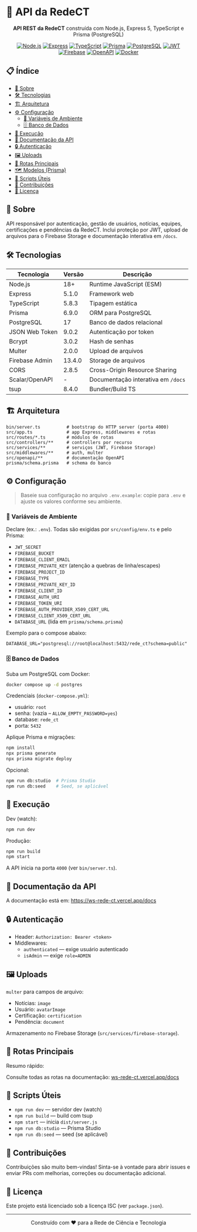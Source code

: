# 🔧 API da RedeCT

<div align="center">

**API REST da RedeCT** construída com Node.js, Express 5, TypeScript e Prisma (PostgreSQL)

[![Node.js](https://img.shields.io/badge/Node.js-18+-339933?style=flat&logo=node.js)](https://nodejs.org/)
[![Express](https://img.shields.io/badge/Express-5.1.0-000000?style=flat&logo=express)](https://expressjs.com/)
[![TypeScript](https://img.shields.io/badge/TypeScript-5.8-3178C6?style=flat&logo=typescript)](https://www.typescriptlang.org/)
[![Prisma](https://img.shields.io/badge/Prisma-ORM-2D3748?style=flat&logo=prisma)](https://www.prisma.io/)
[![PostgreSQL](https://img.shields.io/badge/PostgreSQL-Database-336791?style=flat&logo=postgresql)](https://www.postgresql.org/)
[![JWT](https://img.shields.io/badge/JWT-Auth-000000?style=flat&logo=jsonwebtokens)](https://jwt.io/)
[![Firebase](https://img.shields.io/badge/Firebase-Storage-FFCA28?style=flat&logo=firebase)](https://firebase.google.com/)
[![OpenAPI](https://img.shields.io/badge/OpenAPI-Docs-6BA539?style=flat&logo=swagger)](https://swagger.io/specification/)
[![Docker](https://img.shields.io/badge/Docker-Compose-2496ED?style=flat&logo=docker)](https://www.docker.com/)

</div>

## 📋 Índice

- [🎯 Sobre](#-sobre)
- [🛠 Tecnologias](#-tecnologias)
- [🏗 Arquitetura](#-arquitetura)
- [⚙️ Configuração](#️-configuração)
  - [🔐 Variáveis de Ambiente](#-variáveis-de-ambiente)
  - [🗄 Banco de Dados](#-banco-de-dados)
- [🚀 Execução](#-execução)
- [📘 Documentação da API](#-documentação-da-api)
- [🔒 Autenticação](#-autenticação)
- [🖼 Uploads](#-uploads)
- [🧭 Rotas Principais](#-rotas-principais)
- [🗺 Modelos (Prisma)](#-modelos-prisma)
- [🧰 Scripts Úteis](#-scripts-úteis)
- [🙌 Contribuições](#-contribuições)
- [📄 Licença](#-licença)

## 🎯 Sobre

API responsável por autenticação, gestão de usuários, notícias, equipes, certificações e pendências da RedeCT. Inclui proteção por JWT, upload de arquivos para o Firebase Storage e documentação interativa em `/docs`.

## 🛠 Tecnologias

| Tecnologia | Versão | Descrição |
|------------|--------|-----------|
| Node.js | 18+ | Runtime JavaScript (ESM) |
| Express | 5.1.0 | Framework web |
| TypeScript | 5.8.3 | Tipagem estática |
| Prisma | 6.9.0 | ORM para PostgreSQL |
| PostgreSQL | 17 | Banco de dados relacional |
| JSON Web Token | 9.0.2 | Autenticação por token |
| Bcrypt | 3.0.2 | Hash de senhas |
| Multer | 2.0.0 | Upload de arquivos |
| Firebase Admin | 13.4.0 | Storage de arquivos |
| CORS | 2.8.5 | Cross-Origin Resource Sharing |
| Scalar/OpenAPI | - | Documentação interativa em `/docs` |
| tsup | 8.4.0 | Bundler/Build TS |

## 🏗 Arquitetura

```
bin/server.ts          # bootstrap do HTTP server (porta 4000)
src/app.ts             # app Express, middlewares e rotas
src/routes/*.ts        # módulos de rotas
src/controllers/**     # controllers por recurso
src/services/**        # serviços (JWT, Firebase Storage)
src/middlewares/**     # auth, multer
src/openapi/**         # documentação OpenAPI
prisma/schema.prisma   # schema do banco
```

## ⚙️ Configuração

> Baseie sua configuração no arquivo `.env.example`: copie para `.env` e ajuste os valores conforme seu ambiente.

### 🔐 Variáveis de Ambiente

Declare (ex.: `.env`). Todas são exigidas por `src/config/env.ts` e pelo Prisma:

- `JWT_SECRET`
- `FIREBASE_BUCKET`
- `FIREBASE_CLIENT_EMAIL`
- `FIREBASE_PRIVATE_KEY` (atenção a quebras de linha/escapes)
- `FIREBASE_PROJECT_ID`
- `FIREBASE_TYPE`
- `FIREBASE_PRIVATE_KEY_ID`
- `FIREBASE_CLIENT_ID`
- `FIREBASE_AUTH_URI`
- `FIREBASE_TOKEN_URI`
- `FIREBASE_AUTH_PROVIDER_X509_CERT_URL`
- `FIREBASE_CLIENT_X509_CERT_URL`
- `DATABASE_URL` (lida em `prisma/schema.prisma`)

Exemplo para o compose abaixo:

```
DATABASE_URL="postgresql://root@localhost:5432/rede_ct?schema=public"
```

### 🗄 Banco de Dados

Suba um PostgreSQL com Docker:

```bash
docker compose up -d postgres
```

Credenciais (`docker-compose.yml`):
- usuário: `root`
- senha: (vazia – `ALLOW_EMPTY_PASSWORD=yes`)
- database: `rede_ct`
- porta: `5432`

Aplique Prisma e migrações:

```bash
npm install
npx prisma generate
npx prisma migrate deploy
```

Opcional:

```bash
npm run db:studio  # Prisma Studio
npm run db:seed    # Seed, se aplicável
```

## 🚀 Execução

Dev (watch):

```bash
npm run dev
```

Produção:

```bash
npm run build
npm start
```

A API inicia na porta `4000` (ver `bin/server.ts`).

## 📘 Documentação da API

A documentação está em: https://ws-rede-ct.vercel.app/docs

## 🔒 Autenticação

- Header: `Authorization: Bearer <token>`
- Middlewares:
  - `authenticated` — exige usuário autenticado
  - `isAdmin` — exige `role=ADMIN`

## 🖼 Uploads

`multer` para campos de arquivo:
- Notícias: `image`
- Usuário: `avatarImage`
- Certificação: `certification`
- Pendência: `document`

Armazenamento no Firebase Storage (`src/services/firebase-storage`).

## 🧭 Rotas Principais

Resumo rápido:

Consulte todas as rotas na documentação: [ws-rede-ct.vercel.app/docs](https://ws-rede-ct.vercel.app/docs)

## 🧰 Scripts Úteis

- `npm run dev` — servidor dev (watch)
- `npm run build` — build com tsup
- `npm start` — inicia `dist/server.js`
- `npm run db:studio` — Prisma Studio
- `npm run db:seed` — seed (se aplicável)

## 🙌 Contribuições

Contribuições são muito bem-vindas! Sinta-se à vontade para abrir issues e enviar PRs com melhorias, correções ou documentação adicional.

## 📄 Licença

Este projeto está licenciado sob a licença ISC (ver `package.json`).

---

<div align="center">

Construído com ❤️ para a Rede de Ciência e Tecnologia

</div>